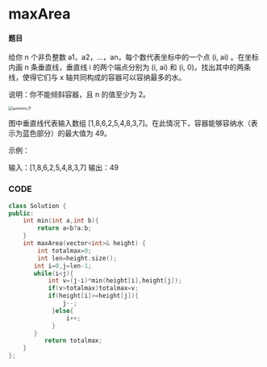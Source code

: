 # maxArea


#### 题目

给你 n 个非负整数 a1，a2，...，an，每个数代表坐标中的一个点 (i, ai) 。在坐标内画 n 条垂直线，垂直线 i 的两个端点分别为 (i, ai) 和 (i, 0)。找出其中的两条线，使得它们与 x 轴共同构成的容器可以容纳最多的水。

说明：你不能倾斜容器，且 n 的值至少为 2。

<img src="https://tva1.sinaimg.cn/large/00831rSTly1gcmh0128rej30m90anwep.jpg" alt="question_11" style="zoom:50%;" />

图中垂直线代表输入数组 [1,8,6,2,5,4,8,3,7]。在此情况下，容器能够容纳水（表示为蓝色部分）的最大值为 49。

示例：

输入：[1,8,6,2,5,4,8,3,7]
输出：49

### CODE
```c++
class Solution {
public:
    int min(int a,int b){
        return a<b?a:b;
    }
    int maxArea(vector<int>& height) {
        int totalmax=0;
        int len=height.size();
       int i=0,j=len-1;
       while(i<j){
           int v=(j-i)*min(height[i],height[j]);
           if(v>totalmax)totalmax=v;
           if(height[i]>=height[j]){
               j--;
            }else{
                i++;
            }
       }
          return totalmax;
    }
};
```

